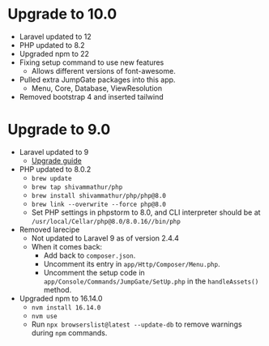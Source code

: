 # Upgrade to 10.0

- Laravel updated to 12
- PHP updated to 8.2
- Upgraded npm to 22
- Fixing setup command to use new features
  - Allows different versions of font-awesome.
- Pulled extra JumpGate packages into this app.
  - Menu, Core, Database, ViewResolution
- Removed bootstrap 4 and inserted tailwind

# Upgrade to 9.0

- Laravel updated to 9
  - [Upgrade guide](https://laravel.com/docs/9.x/upgrade)
- PHP updated to 8.0.2
  - `brew update`
  - `brew tap shivammathur/php`
  - `brew install shivammathur/php/php@8.0`
  - `brew link --overwrite --force php@8.0`
  - Set PHP settings in phpstorm to 8.0, and CLI interpreter should be at `/usr/local/Cellar/php@8.0/8.0.16//bin/php`
- Removed larecipe
  - Not updated to Laravel 9 as of version 2.4.4
  - When it comes back:
    - Add back to `composer.json`.
    - Uncomment its entry in `app/Http/Composer/Menu.php`.
    - Uncomment the setup code in `app/Console/Commands/JumpGate/SetUp.php` in the `handleAssets()` method.
- Upgraded npm to 16.14.0
  - `nvm install 16.14.0`
  - `nvm use`
  - Run `npx browserslist@latest --update-db` to remove warnings during `npm` commands.
